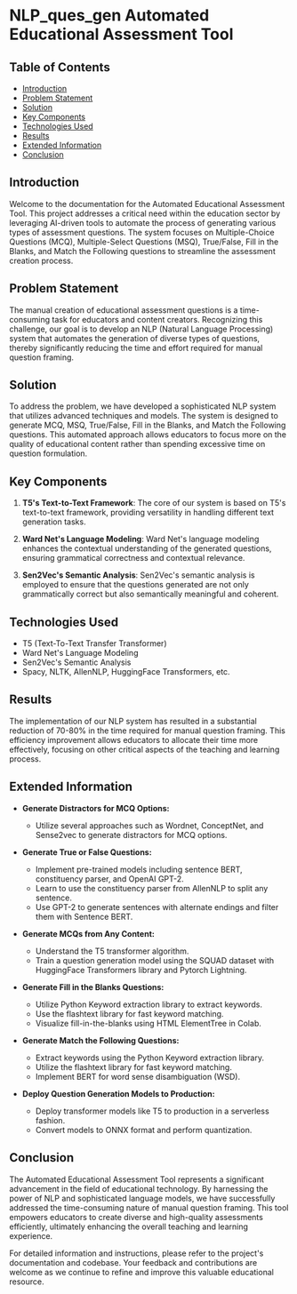 # NLP_ques_gen Automated Educational Assessment Tool 

## Table of Contents

- [Introduction](#introduction)
- [Problem Statement](#problem-statement)
- [Solution](#solution)
- [Key Components](#key-components)
- [Technologies Used](#technologies-used)
- [Results](#results)
- [Extended Information](#extended-information)
- [Conclusion](#conclusion)

## Introduction

Welcome to the documentation for the Automated Educational Assessment Tool. This project addresses a critical need within the education sector by leveraging AI-driven tools to automate the process of generating various types of assessment questions. The system focuses on Multiple-Choice Questions (MCQ), Multiple-Select Questions (MSQ), True/False, Fill in the Blanks, and Match the Following questions to streamline the assessment creation process.

## Problem Statement

The manual creation of educational assessment questions is a time-consuming task for educators and content creators. Recognizing this challenge, our goal is to develop an NLP (Natural Language Processing) system that automates the generation of diverse types of questions, thereby significantly reducing the time and effort required for manual question framing.

## Solution

To address the problem, we have developed a sophisticated NLP system that utilizes advanced techniques and models. The system is designed to generate MCQ, MSQ, True/False, Fill in the Blanks, and Match the Following questions. This automated approach allows educators to focus more on the quality of educational content rather than spending excessive time on question formulation.

## Key Components

1. **T5's Text-to-Text Framework**: The core of our system is based on T5's text-to-text framework, providing versatility in handling different text generation tasks.

2. **Ward Net's Language Modeling**: Ward Net's language modeling enhances the contextual understanding of the generated questions, ensuring grammatical correctness and contextual relevance.

3. **Sen2Vec's Semantic Analysis**: Sen2Vec's semantic analysis is employed to ensure that the questions generated are not only grammatically correct but also semantically meaningful and coherent.

## Technologies Used

- T5 (Text-To-Text Transfer Transformer)
- Ward Net's Language Modeling
- Sen2Vec's Semantic Analysis
- Spacy, NLTK, AllenNLP, HuggingFace Transformers, etc.

## Results

The implementation of our NLP system has resulted in a substantial reduction of 70-80% in the time required for manual question framing. This efficiency improvement allows educators to allocate their time more effectively, focusing on other critical aspects of the teaching and learning process.

## Extended Information

- **Generate Distractors for MCQ Options:**
  - Utilize several approaches such as Wordnet, ConceptNet, and Sense2vec to generate distractors for MCQ options.

- **Generate True or False Questions:**
  - Implement pre-trained models including sentence BERT, constituency parser, and OpenAI GPT-2.
  - Learn to use the constituency parser from AllenNLP to split any sentence.
  - Use GPT-2 to generate sentences with alternate endings and filter them with Sentence BERT.

- **Generate MCQs from Any Content:**
  - Understand the T5 transformer algorithm.
  - Train a question generation model using the SQUAD dataset with HuggingFace Transformers library and Pytorch Lightning.

- **Generate Fill in the Blanks Questions:**
  - Utilize Python Keyword extraction library to extract keywords.
  - Use the flashtext library for fast keyword matching.
  - Visualize fill-in-the-blanks using HTML ElementTree in Colab.

- **Generate Match the Following Questions:**
  - Extract keywords using the Python Keyword extraction library.
  - Utilize the flashtext library for fast keyword matching.
  - Implement BERT for word sense disambiguation (WSD).

- **Deploy Question Generation Models to Production:**
  - Deploy transformer models like T5 to production in a serverless fashion.
  - Convert models to ONNX format and perform quantization.

## Conclusion

The Automated Educational Assessment Tool represents a significant advancement in the field of educational technology. By harnessing the power of NLP and sophisticated language models, we have successfully addressed the time-consuming nature of manual question framing. This tool empowers educators to create diverse and high-quality assessments efficiently, ultimately enhancing the overall teaching and learning experience.

For detailed information and instructions, please refer to the project's documentation and codebase. Your feedback and contributions are welcome as we continue to refine and improve this valuable educational resource.
